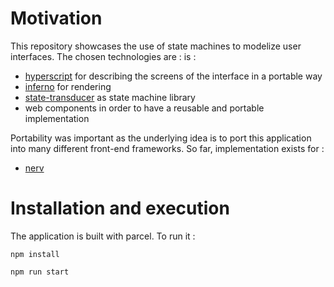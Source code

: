 # Motivation
This repository showcases the use of state machines to modelize user interfaces. The chosen 
technologies are :
 is :
 - [hyperscript](https://github.com/infernojs/inferno) for describing the screens of the interface in a portable way
 - [inferno](https://github.com/infernojs/inferno) for rendering
 - [state-transducer](https://github.com/brucou/state-transducer) as state machine library
 - web components in order to have a reusable and portable implementation
 
 Portability was important as the underlying idea is to port this application into many different
  front-end frameworks. So far, implementation exists for :
  - [nerv](https://github.com/brucou/movie-search-app-nerv)

# Installation and execution
The application is built with parcel. To run it :

`npm install`

`npm run start`
